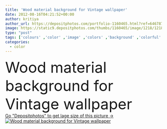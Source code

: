 ```yaml
---
title: 'Wood material background for Vintage wallpaper'
date: 2012-08-16T04:21:52+00:00
author: kritiya
author_url: https://depositphotos.com/portfolio-1160465.html?ref=64678756
image: https://static9.depositphotos.com/thumbs/1160465/image/1218/12184433/api_thumb_450.jpg?forcejpeg=true
type: "post"
tags: ['colours' ,'color' ,'image' ,'colors' ,'background' ,'colorful' ,'backgrounds' ,'colored' ,'illustration' ,'design' ,'decorative' ,'nature' ,'detail' ,'abstract' ,'texture' ,'colour' ,'colourful' ,'natural' ,'brown' ,'wooden' ,'board' ,'pattern' ,'grunge' ,'old' ,'retro' ,'vintage' ,'backdrop' ,'candy' ,'building' ,'construction' ,'exterior' ,'structure' ,'wall' ,'real' ,'indoor' ,'home' ,'lines' ,'age' ,'fingers' ,'panel' ,'aged' ,'wallpaper' ,'wood' ,'multicolored' ,'inside' ,'material' ,'textured' ,'weathered' ,'surface' ,'timber' ]
categories: 
  - color
---
```

<div aling="center">
            <font size="60"> Wood material background for Vintage wallpaper</font>   
</div>
<div>
    <a href='https://static9.depositphotos.com/thumbs/1160465/image/1218/12184433/api_thumb_450.jpg?forcejpeg=true?ref=64678756' target=_blank > Go "Depositphotos" to get lage size of this picture ->
        <img href='https://static9.depositphotos.com/thumbs/1160465/image/1218/12184433/api_thumb_450.jpg?forcejpeg=true?ref=64678756' src='https://static9.depositphotos.com/1160465/1218/i/950/depositphotos_12184433-stock-photo-wood-material-background-for-vintage.jpg?forcejpeg=true' alt='Wood material background for Vintage wallpaper' >
    </a>
</div>
